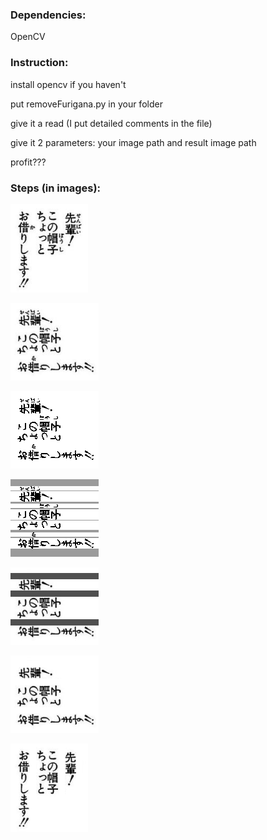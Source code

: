 ### Dependencies: 
OpenCV

### Instruction: 
install opencv if you haven't  

put removeFurigana.py in your folder

give it a read (I put detailed comments in the file)

give it 2 parameters: your image path and result image path 

profit???

### Steps (in images): 
 
![Alt text](./images/original.png)  

![Alt text](./images/rotated.png)  

![Alt text](./images/binarized.png)  

![Alt text](./images/segmented.png)  

![Alt text](./images/mask.png)  

![Alt text](./images/filtered.png)  

![Alt text](./images/result.png)  

